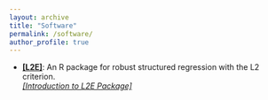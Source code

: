 ```yaml
---
layout: archive
title: "Software"
permalink: /software/
author_profile: true
---
```




- **[[L2E]](https://cran.r-project.org/web/packages/L2E/index.html)**: An R package for robust structured regression with the L2 criterion.\
*[[Introduction to L2E Package]](/files/l2e-intro.pdf)*





